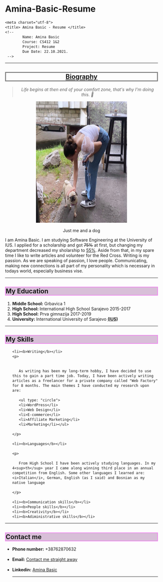 # Amina-Basic-Resume
<!DOCTYPE html>
<html lang="en"></html>
<html>

<head>

    <meta charset="utf-8">
    <title> Amina Basic - Resume </title>
    <!-- 
            Name: Amina Basic 
            Course: CS412 1&2
            Project: Resume 
            Due Date: 22.10.2021.
     -->
</head>
<body>

<hr>
<center><h2 style="border: 3px solid grey;"><ins>Biography </ins></h2></center>

<blockquote><center><i>Life begins at then end of your comfort zone, that's why I'm doing this. &#128509</i></center></blockquote>
<center><img src="jaicuko.jpg" alt=" My life in one picture" style=" width:300px;height:400px;" ></center>
<center><figure>Just me and a dog</figure></center>
<p> I am Amina Basic. I am studying Software Engineering at the University of IUS. I applied for a scholarship and got <del>75%</del> at first, but changing my department decreased my sholarship to <ins>55%</ins>. Aside from that, in my spare time I like to write articles and volunteer for the Red Cross. Writing is my passion. As we are speaking of passion, I love people. Communicating, making new connections is all part of my personality which is necessary in todays world, especially business vise.  </p>
<hr>
<h2 style="background-color: thistle; border: 2px solid violet;"> My Education</h2>

<ol> 

   <li><b>Middle School:</b> Grbavica 1</li>
   <li><b>High School: </b> International High School Sarajevo 2015-2017</li>
   <li><b>High School:</b> Prva gimnazija 2017-2019</li>
   <li><b>University:</b> International University of Sarajevo <acronym title="International University of Sarajevo"><b>(IUS)</b></acronym></li>

</ol>

<hr>
<h2 style="background-color: thistle; border: 2px solid violet;">My Skills</h2>

<ul type= "square">
  
    <li><b>Writing</b></li> 
    <p>
    

       As writing has been my long-term hobby, I have decided to use this to gain a part time job. Today, I have been actively writing articles as a freelancer for a private company called "Web Factory" for 8 months. The main themes I have conducted my research upon are: 

       <ul type: "circle">
       <li>WordPress</li>
       <li>Web Design</li>
       <li>E-commerce</li>
       <li>Affiliate Marketing</li>
       <li>Marketing</li></ul>
        
    </p>

    <li><b>Languages</b></li>

    <p>

       From High School I have been actively studying languages. In my 4<sup>th</sup> year I came along winning third place in an annual competition from English. Some other languages I learned are: <i>Italian</i>, German, English (as I said) and Bosnian as my native language 

    </p>

    <li><b>Communication skills</b></li>
    <li><b>People skills</b></li>
    <li><b>Creativity</b></li>
    <li><b>Adiministrative skills</b></li>




</ul>
<hr>
<h2 style="background-color: thistle; border: 2px solid violet">Contact me</h2>

<ul type:"square">

<li><b>Phone number:</b> +38762870632</li>
<br>
<li><b>Email:</b> <a href=" mailto: basiccamina@gmail.com ">Contact me straight away</a></li>
<br>
<li><b>Linkedin:</b> <a href=:"https://www.linkedin.com/in/amina-basic-783246220/Amina"target="_blank">Amina Basic</a></li>

<hr>

</ul>


</body>
</html> 
